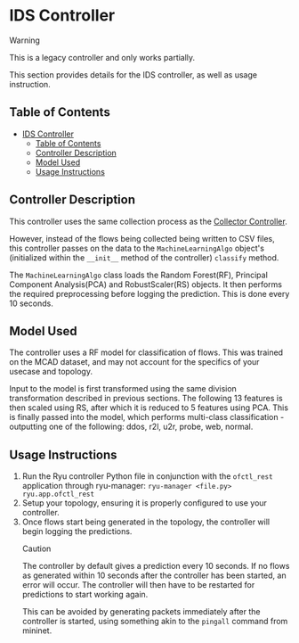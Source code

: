 # IDS Controller

> [!WARNING]
> This is a legacy controller and only works partially.

This section provides details for the IDS controller, as well as usage instruction.

## Table of Contents

- [IDS Controller](#ids-controller)
  - [Table of Contents](#table-of-contents)
  - [Controller Description](#controller-description)
  - [Model Used](#model-used)
  - [Usage Instructions](#usage-instructions)

## Controller Description

This controller uses the same collection process as the [Collector Controller](../).

However, instead of the flows being collected being written to CSV files, this controller passes on the data to the `MachineLearningAlgo` object's (initialized within the `__init__` method of the controller) `classify` method.

The `MachineLearningAlgo` class loads the Random Forest(RF), Principal Component Analysis(PCA) and RobustScaler(RS) objects. It then performs the required preprocessing before logging the prediction. This is done every 10 seconds.

## Model Used

The controller uses a RF model for classification of flows. This was trained on the MCAD dataset, and may not account for the specifics of your usecase and topology.

Input to the model is first transformed using the same division transformation described in previous sections. The following 13 features is then scaled using RS, after which it is reduced to 5 features using PCA. This is finally passed into the model, which performs multi-class classification - outputting one of the following: ddos, r2l, u2r, probe, web, normal.

## Usage Instructions

1. Run the Ryu controller Python file in conjunction with the `ofctl_rest` application through ryu-manager: `ryu-manager <file.py> ryu.app.ofctl_rest`
2. Setup your topology, ensuring it is properly configured to use your controller.
3. Once flows start being generated in the topology, the controller will begin logging the predictions.
   > [!CAUTION]
   > The controller by default gives a prediction every 10 seconds. If no flows as generated within 10 seconds after the controller has been started, an error will occur. The controller will then have to be restarted for predictions to start working again.
   >
   > This can be avoided by generating packets immediately after the controller is started, using something akin to the `pingall` command from mininet.
